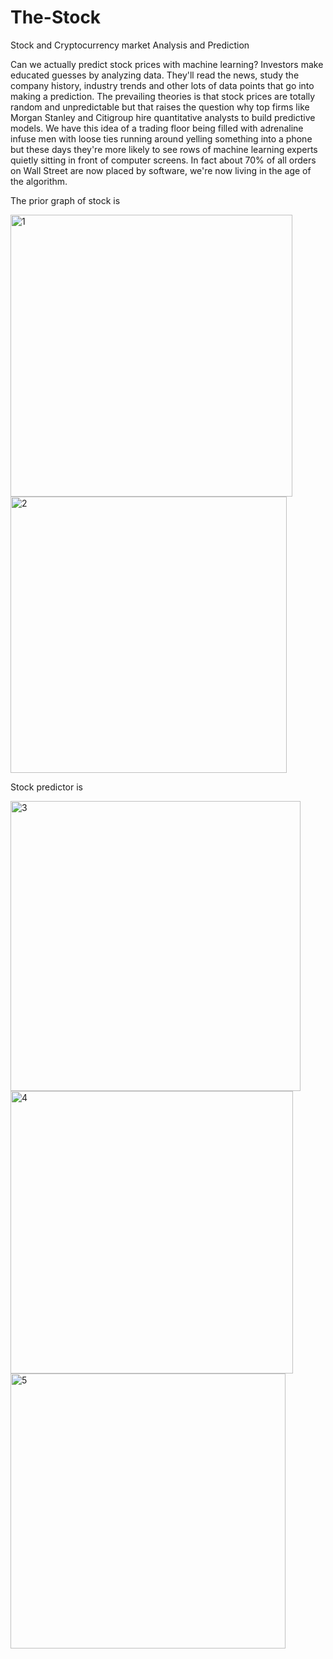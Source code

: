 # The-Stock
Stock and Cryptocurrency market Analysis and Prediction

Can we actually predict stock prices with machine learning? Investors make educated guesses by analyzing data. They'll read the news, study the company history, industry trends and other lots of data points that go into making a prediction. The prevailing theories is that stock prices are totally random and unpredictable but that raises the question why top firms like Morgan Stanley and Citigroup hire quantitative analysts to build predictive models. We have this idea of a trading floor being filled with adrenaline infuse men with loose ties running around yelling something into a phone but these days they're more likely to see rows of machine learning experts quietly sitting in front of computer screens. In fact about 70% of all orders on Wall Street are now placed by software, we're now living in the age of the algorithm.

The prior graph of stock is

<img width="451" alt="1" src="https://user-images.githubusercontent.com/44129972/195165088-a00f7fca-63c0-4eb9-9cd6-64f6de7862ae.png">

<img width="442" alt="2" src="https://user-images.githubusercontent.com/44129972/195165126-39815867-c755-40c9-ba8e-26c01ce9bb67.png">


Stock predictor is 

<img width="464" alt="3" src="https://user-images.githubusercontent.com/44129972/195165177-c99a97f3-b628-4b32-8cf0-9000b7c80eaf.png">

<img width="452" alt="4" src="https://user-images.githubusercontent.com/44129972/195165195-be9bd80a-ee50-4521-8f82-be8aaf387b2a.png">

<img width="440" alt="5" src="https://user-images.githubusercontent.com/44129972/195165212-23918d2a-9d91-4661-9147-791891af326d.png">

